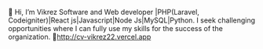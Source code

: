👋 Hi, I’m Vikrez
Software and Web developer |PHP(Laravel, Codeigniter)|React js|Javascript|Node Js|MySQL|Python.
I seek challenging opportunities where I can fully use my skills for the success of the organization.
🔗http://cv-vikrez22.vercel.app

<!---
Vikrez22/Vikrez22 is a ✨ special ✨ repository because its `README.md` (this file) appears on your GitHub profile.
You can click the Preview link to take a look at your changes.
--->
